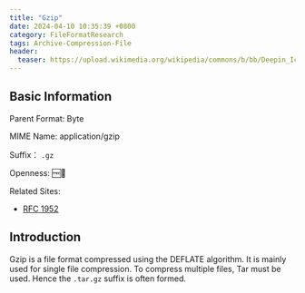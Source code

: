 ```yaml
---
title: "Gzip"
date: 2024-04-10 10:35:39 +0800
category: FileFormatResearch
tags: Archive-Compression-File
header:
  teaser: https://upload.wikimedia.org/wikipedia/commons/b/bb/Deepin_Icon_Theme_%E2%80%93_application-x-gzip_%2819%29.svg
---
```


## Basic Information

Parent Format: Byte

MIME Name: application/gzip

Suffix： `.gz`

Openness: 🆓📖

Related Sites:

* [RFC 1952](https://www.ietf.org/rfc/rfc1952.txt)

## Introduction

Gzip is a file format compressed using the DEFLATE algorithm. It is mainly used for single file compression. To compress multiple files, Tar must be used. Hence the `.tar.gz` suffix is often formed.
